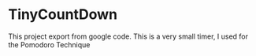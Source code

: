 # TinyCountDown

This project export from google code.
This is a very small timer, I used for the Pomodoro Technique